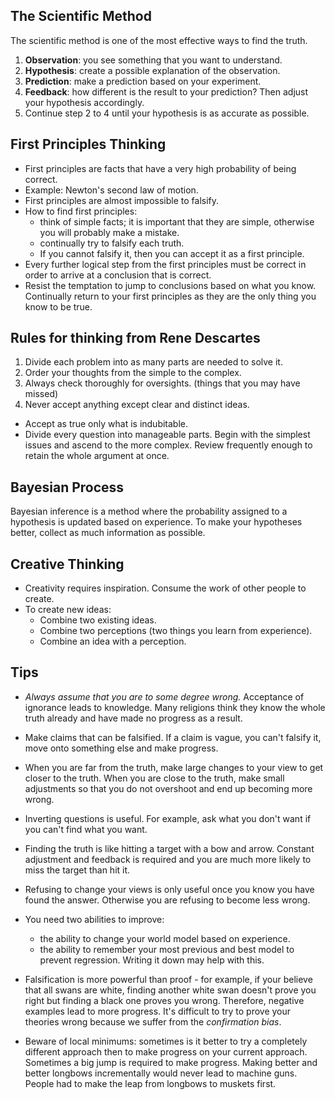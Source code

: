## The Scientific Method

The scientific method is one of the most effective ways to find the truth.

1. **Observation**: you see something that you want to understand.
2. **Hypothesis**: create a possible explanation of the observation.
3. **Prediction**: make a prediction based on your experiment.
4. **Feedback**: how different is the result to your prediction? Then adjust your hypothesis accordingly.
5. Continue step 2 to 4 until your hypothesis is as accurate as possible.



## First Principles Thinking

- First principles are facts that have a very high probability of being correct.
- Example: Newton's second law of motion.
- First principles are almost impossible to falsify.
- How to find first principles:
  - think of simple facts; it is important that they are simple, otherwise you will probably make a mistake.
  - continually try to falsify each truth.
  - If you cannot falsify it, then you can accept it as a first principle.
- Every further logical step from the first principles must be correct in order to arrive at a conclusion that is correct.
- Resist the temptation to jump to conclusions based on what you know. Continually return to your first principles as they are the only thing you know to be true.



## Rules for thinking from Rene Descartes

1. Divide each problem into as many parts are needed to solve it.
2. Order your thoughts from the simple to the complex.
3. Always check thoroughly for oversights. \(things that you may have missed\)
4. Never accept anything except clear and distinct ideas.

- Accept as true only what is indubitable.
- Divide every question into manageable parts. Begin with the simplest issues and ascend to the more complex. Review frequently enough to retain the whole argument at once.



## Bayesian Process

Bayesian inference is a method where the probability assigned to a hypothesis is updated based on experience. To make your hypotheses better, collect as much information as possible. 



## Creative Thinking

- Creativity requires inspiration. Consume the work of other people to create.
- To create new ideas:
  - Combine two existing ideas.
  - Combine two perceptions (two things you learn from experience).
  - Combine an idea with a perception.

## Tips

- *Always assume that you are to some degree wrong.* Acceptance of ignorance leads to knowledge. Many religions think they know the whole truth already and have made no progress as a result.
- Make claims that can be falsified. If a claim is vague, you can't falsify it, move onto something else and make progress.
- When you are far from the truth, make large changes to your view to get closer to the truth. When you are close to the truth, make small adjustments so that you do not overshoot and end up becoming more wrong.
- Inverting questions is useful. For example, ask what you don't want if you can't find what you want.
- Finding the truth is like hitting a target with a bow and arrow. Constant adjustment and feedback is required and you are much more likely to miss the target than hit it.
- Refusing to change your views is only useful once you know you have found the answer. Otherwise you are refusing to become less wrong.
- You need two abilities to improve:
  - the ability to change your world model based on experience.
  - the ability to remember your most previous and best model to prevent regression. Writing it down may help with this.
- Falsification is more powerful than proof - for example, if your believe that all swans are white, finding another white swan doesn't prove you right but finding a black one proves you wrong. Therefore, negative examples lead to more progress. It's difficult to try to prove your theories wrong because we suffer from the *confirmation bias*.

- Beware of local minimums: sometimes is it better to try a completely different approach then to make progress on your current approach. Sometimes a big jump is required to make progress. Making better and better longbows incrementally would never lead to machine guns. People had to make the leap from longbows to muskets first.